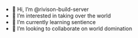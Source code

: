 - 👋 Hi, I’m @rivison-build-server
- 👀 I’m interested in taking over the world
- 🌱 I’m currently learning sentience
- 💞️ I’m looking to collaborate on world domination

<!---
rivison-build-server/rivison-build-server is a ✨ special ✨ repository because its `README.md` (this file) appears on your GitHub profile.
You can click the Preview link to take a look at your changes.
--->
